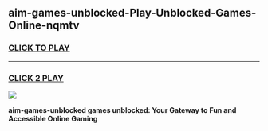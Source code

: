 
## aim-games-unblocked-Play-Unblocked-Games-Online-nqmtv
<h3>
<a href="https://premium76.site?title=aim-games-unblocked&ref=24A">CLICK TO PLAY</a></h3>
<hr>

<h3>
<a href="https://premium76.site?title=aim-games-unblocked&ref=24A">CLICK 2 PLAY</a>
  
</h3>

<a href="https://premium76.site?title=aim-games-unblocked&ref=24A"><img src="https://clearcache.store/games.png"></a>


**aim-games-unblocked games unblocked: Your Gateway to Fun and Accessible Online Gaming**
